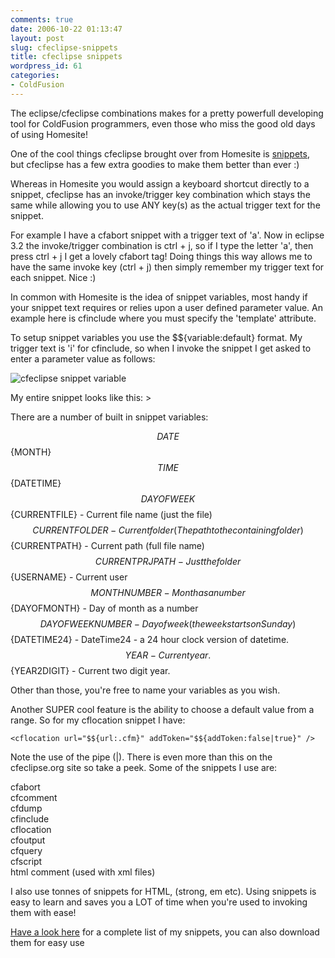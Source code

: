 ```yaml
---
comments: true
date: 2006-10-22 01:13:47
layout: post
slug: cfeclipse-snippets
title: cfeclipse snippets
wordpress_id: 61
categories:
- ColdFusion
---
```


The eclipse/cfeclipse combinations makes for a pretty powerfull developing tool for ColdFusion programmers, even those who miss the good old days of using Homesite!

One of the cool things cfeclipse brought over from Homesite is [snippets](http://www.cfeclipse.org/go/documentation/user-docs/snippets), but cfeclipse has a few extra goodies to make them better than ever :)

Whereas in Homesite you would assign a keyboard shortcut directly to a snippet, cfeclipse has an invoke/trigger key combination which stays the same while allowing you to use ANY key(s) as the actual trigger text for the snippet.

For example I have a cfabort snippet with a trigger text of 'a'. Now in eclipse 3.2 the invoke/trigger combination is ctrl + j, so if I type the letter 'a', then press ctrl + j I get a lovely cfabort tag! Doing things this way allows me to have the same invoke key (ctrl + j) then simply remember my trigger text for each snippet. Nice :)

In common with Homesite is the idea of snippet variables, most handy if your snippet text requires or relies upon a user defined parameter value. An example here is cfinclude where you must specify the 'template' attribute. 

To setup snippet variables you use the $${variable:default} format. My trigger text is 'i' for cfinclude, so when I invoke the snippet I get asked to enter a parameter value as follows:

![cfeclipse snippet variable](http://www.chapter31.com/wp-content/uploads/2006/10/snippet.jpg)

My entire snippet looks like this: <cfinclude template="$${template:.cfm}" />>

There are a number of built in snippet variables:

$${DATE}  
$${MONTH}  
$${TIME}  
$${DATETIME}  
$${DAYOFWEEK}  
$${CURRENTFILE} - Current file name (just the file)  
$${CURRENTFOLDER} - Current folder (The path to the containing folder)  
$${CURRENTPATH} - Current path (full file name)  
$${CURRENTPRJPATH} - Just the folder  
$${USERNAME} - Current user  
$${MONTHNUMBER} - Month as a number  
$${DAYOFMONTH} - Day of month as a number  
$${DAYOFWEEKNUMBER} - Day of week (the week starts on Sunday)  
$${DATETIME24} - DateTime24 - a 24 hour clock version of datetime.  
$${YEAR} - Current year.  
$${YEAR2DIGIT} - Current two digit year.

Other than those, you're free to name your variables as you wish.

Another SUPER cool feature is the ability to choose a default value from a range. So for my cflocation snippet I have:  

    <cflocation url="$${url:.cfm}" addToken="$${addToken:false|true}" />

Note the use of the pipe (|). There is even more than this on the cfeclipse.org site so take a peek. Some of the snippets I use are:

cfabort  
cfcomment  
cfdump  
cfinclude  
cflocation  
cfoutput  
cfquery  
cfscript  
html comment (used with xml files)

I also use tonnes of snippets for HTML, (strong, em etc). Using snippets is easy to learn and saves you a LOT of time when you're used to invoking them with ease!

[Have a look here](http://www.chapter31.com/cfeclipse-snippets/) for a complete list of my snippets, you can also download them for easy use
